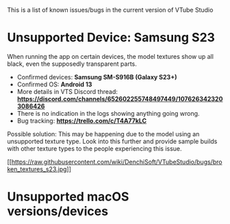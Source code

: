 This is a list of known issues/bugs in the current version of VTube Studio

# Unsupported Device: Samsung S23

When running the app on certain devices, the model textures show up all black, even the supposedly transparent parts.

* Confirmed devices: **Samsung SM-S916B (Galaxy S23+)**
* Confirmed OS: **Android 13**
* More details in VTS Discord thread: **https://discord.com/channels/652602255748497449/1076263423203086426**
* There is no indication in the logs showing anything going wrong.
* Bug tracking: **https://trello.com/c/T4A77kLC**

Possible solution: This may be happening due to the model using an unsupported texture type. Look into this further and provide sample builds with other texture types to the people experiencing this issue.

[[https://raw.githubusercontent.com/wiki/DenchiSoft/VTubeStudio/bugs/broken_textures_s23.jpg]]

# Unsupported macOS versions/devices

